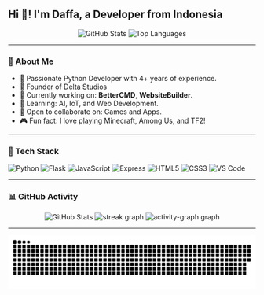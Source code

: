 <h2 align="left">Hi 👋! I'm Daffa, a Developer from Indonesia </h2>

<p align="center">
  <img src="https://github-readme-stats.vercel.app/api?username=HafizDaffa01&show_icons=true&theme=dracula&hide_border=false" height="150" alt="GitHub Stats" />
  <img src="https://github-readme-stats.vercel.app/api/top-langs?username=HafizDaffa01&layout=compact&langs_count=5&theme=dracula&hide_border=false" height="150" alt="Top Languages" />
</p>

---

### 🚀 About Me

- 🧠 Passionate Python Developer with 4+ years of experience.
- 🏢 Founder of [Delta Studios](https://github.com/DeltaStudios01)
- 🔭 Currently working on: **BetterCMD**, **WebsiteBuilder**.
- 🌱 Learning: AI, IoT, and Web Development.
- 👯 Open to collaborate on: Games and Apps.
- 🎮 Fun fact: I love playing Minecraft, Among Us, and TF2!

---

### 🔧 Tech Stack

<div align="left">
  <img src="https://cdn.jsdelivr.net/gh/devicons/devicon/icons/python/python-original.svg" height="30" alt="Python" />
  <img src="https://skillicons.dev/icons?i=flask" height="30" alt="Flask" />
  <img src="https://cdn.jsdelivr.net/gh/devicons/devicon/icons/javascript/javascript-original.svg" height="30" alt="JavaScript" />
  <img src="https://skillicons.dev/icons?i=express" height="30" alt="Express" />
  <img src="https://cdn.jsdelivr.net/gh/devicons/devicon/icons/html5/html5-original.svg" height="30" alt="HTML5" />
  <img src="https://cdn.jsdelivr.net/gh/devicons/devicon/icons/css3/css3-original.svg" height="30" alt="CSS3" />
  <img src="https://cdn.jsdelivr.net/gh/devicons/devicon/icons/vscode/vscode-original.svg" height="30" alt="VS Code" />
</div>

---

### 📊 GitHub Activity

<p align="center">
  <img src="https://github-readme-stats.vercel.app/api?username=DeltaStudios01&show_icons=true&theme=dracula&hide_border=false" height="150" alt="GitHub Stats" />
  <img src="https://streak-stats.demolab.com?user=HafizDaffa01&locale=en&mode=daily&theme=dracula&hide_border=false&border_radius=5" height="150" alt="streak graph"  />
   <img src="https://github-readme-activity-graph.vercel.app/graph?username=HafizDaffa01&" height="150" alt="activity-graph graph"  />
</p>

---

<p align="center">
  <img src="https://raw.githubusercontent.com/HafizDaffa01/HafizDaffa01/output/snake.svg" alt="Snake animation" />
</p>
